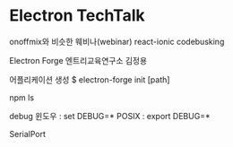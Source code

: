 # Electron TechTalk

onoffmix와 비슷한 웨비나(webinar)
react-ionic
codebusking

Electron Forge
엔트리교육연구소
김정용

어플리케이션 생성
$ electron-forge init [path]

npm ls

debug
윈도우 : set DEBUG=*
POSIX : export DEBUG=*

SerialPort
